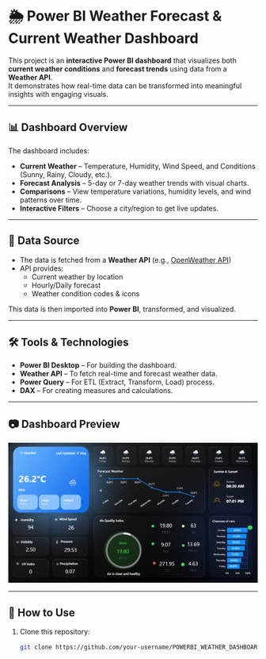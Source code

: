 # 🌦️ Power BI Weather Forecast & Current Weather Dashboard

This project is an **interactive Power BI dashboard** that visualizes both **current weather conditions** and **forecast trends** using data from a **Weather API**.  
It demonstrates how real-time data can be transformed into meaningful insights with engaging visuals.

---

## 📊 Dashboard Overview

The dashboard includes:
- **Current Weather** – Temperature, Humidity, Wind Speed, and Conditions (Sunny, Rainy, Cloudy, etc.).
- **Forecast Analysis** – 5-day or 7-day weather trends with visual charts.
- **Comparisons** – View temperature variations, humidity levels, and wind patterns over time.
- **Interactive Filters** – Choose a city/region to get live updates.

---

## 🔗 Data Source

- The data is fetched from a **Weather API** (e.g., [OpenWeather API](https://openweathermap.org/api))  
- API provides:
  - Current weather by location
  - Hourly/Daily forecast
  - Weather condition codes & icons  

This data is then imported into **Power BI**, transformed, and visualized.

---

## 🛠️ Tools & Technologies

- **Power BI Desktop** – For building the dashboard.
- **Weather API** – To fetch real-time and forecast weather data.
- **Power Query** – For ETL (Extract, Transform, Load) process.
- **DAX** – For creating measures and calculations.

---

## 📷 Dashboard Preview

![Dashboard Screenshot](image/weather_dashboard.png)  

---

## 🚀 How to Use

1. Clone this repository:
   ```bash
   git clone https://github.com/your-username/POWERBI_WEATHER_DASHBOARD.git
